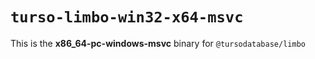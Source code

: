 # `turso-limbo-win32-x64-msvc`

This is the **x86_64-pc-windows-msvc** binary for `@tursodatabase/limbo`
